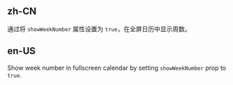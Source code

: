 ## zh-CN

通过将 `showWeekNumber` 属性设置为 `true`，在全屏日历中显示周数。

## en-US

Show week number in fullscreen calendar by setting `showWeekNumber` prop to `true`.
